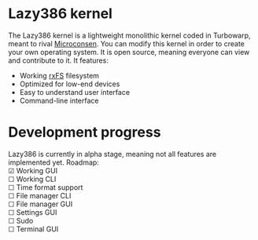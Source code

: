 # Lazy386 kernel<br>
The Lazy386 kernel is a lightweight monolithic kernel coded in Turbowarp, meant to rival [Microconsen](https://scratch.mit.edu/discuss/topic/695370/). You can modify this kernel in order to create your own operating system. It is open source, meaning everyone can view and contribute to it. It features:
 - Working [rxFS](https://turbowarp.org/editor?extension=https://extensions.turbowarp.org/0832/rxFS2.js) filesystem
 - Optimized for low-end devices
 - Easy to understand user interface
 - Command-line interface
# Development progress<br>
Lazy386 is currently in alpha stage, meaning not all features are implemented yet. Roadmap:<br>
 ☑ Working GUI<br>
 ☐ Working CLI<br>
 ☐ Time format support<br>
 ☐ File manager CLI<br>
 ☐ File manager GUI<br>
 ☐ Settings GUI<br>
 ☐ Sudo<br>
 ☐ Terminal GUI<br>
